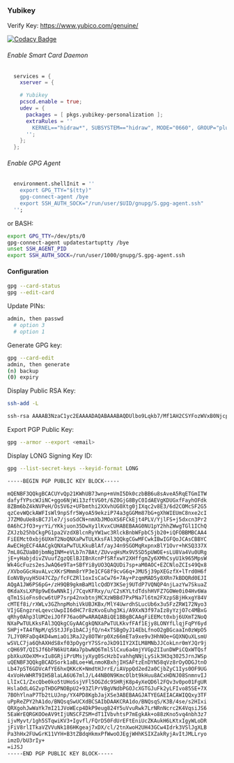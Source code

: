 ### Yubikey

Verify Key: https://www.yubico.com/genuine/

[![Codacy Badge](https://app.codacy.com/project/badge/Grade/96dc969b9b364ae48552a90e9d12828b)](https://www.codacy.com/gh/mikesupertrampster-corp/yubikey/dashboard?utm_source=github.com&amp;utm_medium=referral&amp;utm_content=mikesupertrampster-corp/yubikey&amp;utm_campaign=Badge_Grade)

###### Enable Smart Card Daemon

```nix
  services = {
    xserver = {

    # Yubikey
    pcscd.enable = true;
    udev = {
      packages = [ pkgs.yubikey-personalization ];
      extraRules = ''
        KERNEL=="hidraw*", SUBSYSTEM=="hidraw", MODE="0660", GROUP="plugdev", ATTRS{idVendor}=="1050"
      '';
    };
  };
```

###### Enable GPG Agent

```nix
  environment.shellInit = ''
    export GPG_TTY="$(tty)"
    gpg-connect-agent /bye
    export SSH_AUTH_SOCK="/run/user/$UID/gnupg/S.gpg-agent.ssh"
  '';
```

or BASH:

```bash
export GPG_TTY=/dev/pts/0
gpg-connect-agent updatestartuptty /bye
unset SSH_AGENT_PID
export SSH_AUTH_SOCK=/run/user/1000/gnupg/S.gpg-agent.ssh
```

#### Configuration

```bash
gpg --card-status
gpg --edit-card
```

Update PINs:
```bash
admin, then passwd
  # option 3
  # option 1
```

Generate GPG key:

```bash
gpg --card-edit
admin, then generate
(n) backup
(0) expiry
```

Display Public RSA Key:
```bash
ssh-add -L
```
```bash
ssh-rsa AAAAB3NzaC1yc2EAAAADAQABAAABAQDUlbo9Lqkb7/Mf1AH2CSYFozWVxB0NjcpJ6P1RN0/tVA1A/ieMtrNjDtKS5pnQp1pewtc/yn3ATrA02QiP/sKq8oVHHL+78Lawpgu11N2yEdUVnsY5Z7SLTge/pZqpObVKKgWezRzDq1Q/uyunjafFu2eMwJfNYEF3s/E81ruXq2bYVfOlIGMeTGBjzhVwxMR/yL+tdYu/cZmGekyiGJWRQEkoHH8yVjhTCt2FIu5xRvrHe7kXNlFbXvY3KjdUiMYSeDOt4up69xTCkgjp0cLuvzMq+gS6GDcqL8D1fE3d/3tojPzJjOM7tzgwHEapGHLQCGneVQzZ6Ik58XvpqjQ/ cardno:000609920713
```

Export PGP Public Key:
```bash
gpg --armor --export <email>
```

Display LONG Signing Key ID:
```bash
gpg --list-secret-keys --keyid-format LONG
```

```bash
-----BEGIN PGP PUBLIC KEY BLOCK-----

mQENBF3QQkgBCACUYvQp21KWhUB73wnp+mVmI5Dk0czbBB6u8sAveA5RqETGmITW
dafyfYPscWJiNC+ggo6NjWi13zftVG0t/6Z0GjG8ByC0IdAEVgKDUGxfFayhOFdk
8ZBm6bZ4kNVPeH/Os5V6z+UFbmthi2XXvhUG0Xtg0jIXqc2v8E3/6d2COMcSF2G5
qzCevWQckAWFIsWl9npSfr5WyoA59ekziP74a3gGGMm87bG+gXhWIEUmC8nxe2cI
J7ZM0uUe8sBC7Jle7/jsoSdCN+nmXbJMOoXS6FCkEjt4PLV/YjlFS+j5dxcn3Pr2
0A6hCJfO3+yrYi/YKkjuon35DwXy1lKvxCUHABEBAAG0NU1pY2hhZWwgTGl1IChQ
ZXJzb25hbCkgPG1pa2VzdXBlcnRyYW1wc3RlckBnbWFpbC5jb20+iQFOBBMBCAA4
FiEEMct0xbj6UXmT2NoQNXaPwTULKksFAl3QQkgCGwMFCwkIBwIGFQoJCAsCBBYC
AwECHgECF4AACgkQNXaPwTULKkuBlAf/ayJ4n9SGOMqRxpnxBlY1Ovr+hKSQ337X
7mL8GZUaB0jbmNgINM+eVLb7n7BAt/ZUvvqHsMx9V5SD5pUWOE+sLU8Va4Vu0URg
jE+yHabjdivZVuufZgzQElBJIBnXcnPfSRfxwY2XHffgmZy6XMhCsyU1k965MpsW
Wk4GcFuzs2esJwAQ6e9Ta+SBfYi8yUO3QAQUDi7sp+aM0AOC+EZCNloZCIs49Qx8
/XVboGGcHavALvcXKrSMmm8rYP3e1CFG8f9cvG6q+JMU5j39pXEGzfX+lTrd0H6f
EoNVByuyH5U47CZp/fcFCZRl1oxIsCaCw76+7Ay+PzqmMAD5y8XRn7kBDQRd0EJI
AQgA1JW6PS6pG+/zH9QB9gkmBaM1lcQdDY3KSej9UTdP7VQNQP4njLazYw7SkuaZ
0KdaXsLXP8p9wE6wNNkIj/7CqvKFRxy/u/C2sKYLtdTdshHVFZ7GOWe0i04Hv6Wa
qTm1SioFns0cw6tUP7srp42nxbtnjMCXzWBBd7PxPNa7l6tm2FXzpSBjHkxgY84V
cMTEf8i/rXWLv3GZhnpMohiVkUBJKBx/MlY4UwrdhSLucUb6x3u5FzZRW172Nyo3
VIjGEngzreLqevcUwpII6dHC7r8zKvoEuhg3Ki/A9XxN3f97aIz8yYzjO7c4MBxG
qRhy0Ahp3lUM2eiJOfF76ao0PwARAQABiQE1BBgBCAAgFiEEMct0xbj6UXmT2NoQ
NXaPwTULKksFAl3QQkgCGyAACgkQNXaPwTULKkvfFAf1Ejy8LONYfLlqjFqPY6yd
SHPj+TA4fNpM/q5StJJFp1bACJjfQ/n4xTSBgOyJ14EbLfnoO2gBGcaaIn0zWpO5
7LJY0RFaDq4KD4wmiaOi3RaJ2y8OTWrp0Xz66mETa9xe9v3HhNOe+GQXNQuXLsmU
wSVLC7ja6QhAXHdS8xf03pOygrY7SSroJkD91IY2XILM8MNbJJCokLnr0mYJQr9j
cQH69T/QISJf6bFN6kUtAWa7pbwNQ6TmlSlCxu6a4mjYVGp2IIunDWPiCQxWTQsf
pbXkuXOeXM+xIu8GRjiPrUMsjyXyg0ScHzbIvahhgNNjLySik3H3q3025JrnJWSp
uQENBF3QQkgBCADSork1aBLoe+WLnmoKBxhjIHSAFtzEnDYN58qVz8rOyODGJtnO
Lb47pST6GDVcAfYE6hxQKKcK+NmdtHJrrE/iAVppQd2ed2a0CjbZyC1Iys0OF9UG
4xVoHvWHRT9IH5BlaLA6U67mlJ/L44NB0N9KmcOlbt9kHuu8ACxHDNJ08SnmnvIJ
LlIxC1/ZxcQbe0ko5tUHoSsjVFl5OGZdc9SHRjK8p4yXeQD6l2FQv3v0po01FgUR
HslaOdL4GZvpTHDGPNOBpU2+93ZlPrVBgVNdbPGOJcXGTGJuFk2yLFIvo85SE+7X
7BOhYlnaP7Tb2tLUJnp/YX4PD8KgbJajXSe3ABEBAAGJATYEGAEIACAWIQQxy3TF
uPpReZPY2hA1do/BNQsqSwUCXdBCSAIbDAAKCRA1do/BNQsqS/K3B/4se/s2HIxi
QRXgohJwWaYk7mI21JVoWEcp4DkP9eug824Y5uVvuRwk7LrNRnNcrc2K4VqsiJS6
5EaWrEQRGKOOeAV9tIjUNSCFZSM+dT1IVbvhtsP7mEgkAk+o88zKno5vq4nbh3z7
ijvMyvt/1gh5STqwiKV3+Igvfl/FQrD50FdUrEFtEniUcZKAukH6LKtxIgyWLoDR
jFiV8rlITkaVZVVuNk186HKgeaj7xDX/cl/2tnXwoH2UH43GCw4Idrk3VSlJgXLB
Pa3hHx2FUwGrK11VYH+B3tZBdqHkmxPfWwoOJEgjWHhKSIXZakRyjAvItJMLLryo
imzD/bU3rIy+
=iJSJ
-----END PGP PUBLIC KEY BLOCK-----
```
